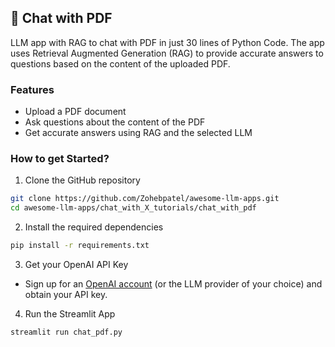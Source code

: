 ## 📄 Chat with PDF 

LLM app with RAG to chat with PDF in just 30 lines of Python Code. The app uses Retrieval Augmented Generation (RAG) to provide accurate answers to questions based on the content of the uploaded PDF.

### Features

- Upload a PDF document
- Ask questions about the content of the PDF
- Get accurate answers using RAG and the selected LLM

### How to get Started?

1. Clone the GitHub repository

```bash
git clone https://github.com/Zohebpatel/awesome-llm-apps.git
cd awesome-llm-apps/chat_with_X_tutorials/chat_with_pdf
```
2. Install the required dependencies

```bash
pip install -r requirements.txt
```
3. Get your OpenAI API Key

- Sign up for an [OpenAI account](https://platform.openai.com/) (or the LLM provider of your choice) and obtain your API key.

4. Run the Streamlit App
```bash
streamlit run chat_pdf.py
```


